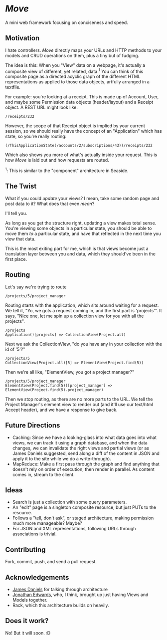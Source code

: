 *Move*
======
A mini web framework focusing on conciseness and speed.

Motivation
----------
I hate controllers. *Move* directly maps your URLs and HTTP methods to your models and CRUD operations on them, plus a tiny but of fudging.

The idea is this: When you "View" data on a webpage, it's actually a composite view of different, yet related, data.<sup>1</sup> You can think of this composite page as a directed acyclic graph of the different HTML representations as applied to those data objects, artfully arranged in a textfile.

For example: you're looking at a receipt. This is made up of Account, User, and maybe some Permission data objects (header/layout) and a Receipt object. A REST URL might look like:

    /receipts/232
    
However, the scope of that Receipt object is implied by your current session, so we should really have the concept of an "Application" which has state, so you're really routing:

    (/ThisApplicationState(/accounts/2/subscriptions/43))/receipts/232

Which also shows you more of what's actually inside your request. This is how *Move* is laid out and how requests are routed.

<sup>1</sup>: This is similar to the "component" architecture in Seaside.

The Twist
---------
What if you could *update* your views? I mean, take some random page and post data to it? What does that even _mean_?

I'll tell you.

As long as you get the structure right, updating a view makes total sense. You're viewing some objects in a particular state, you should be able to move them *to* a particular state, and have that reflected in the next time you view that data.

This is the most exiting part for me, which is that views become just a translation layer between you and data, which they should've been in the first place.

Routing
-------
Let's say we're trying to route

    /projects/5/project_manager

Routing starts with the application, which sits around waiting for a request. We tell it, "Yo, we gots a request coming in, and the first part is 'projects'". It says, "Nice one, let me spin up a collection view for you with all the projects".

    /projects
    Application()[projects] => CollectionView(Project.all)

Next we ask the CollectionView, "do you have any in your collection with the id of '5'?"
    
    /projects/5
    CollectionView(Project.all)[5] => ElementView(Project.find(5))

Then we're all like, "ElementView, you got a project manager?"
    
    /projects/5/project_manager
    ElementView(Project.find(5))[project_manager] => ElementView(Project.find(5).project_manager)

Then we stop routing, as there are no more parts to the URL. We tell the Project Manager's element view to render out (and it'll use our text/html Accept header), and we have a response to give back.

Future Directions
-----------------
* Caching: Since we have a looking-glass into what data goes into what views, we can track it using a graph database, and when the data changes, we can invalidate the right views and partial views (or as James Daniels suggested, send along a diff of the content in JSON and apply it to the site while we do a write-through).
* MapReduce: Make a first pass through the graph and find anything that doesn't rely on order of execution, then render in parallel. As content comes in, stream to the client.

Ideas
-----
* Search is just a collection with some query parameters.
* An "edit" page is a singleton composite resource, but just PUTs to the resource.
* Follows a "tell, don't ask", or staged architecture, making permission much more manageable? Maybe?
* For JSON and XML representations, following URLs through associations is trivial.

Contributing
------------
Fork, commit, push, and send a pull request.

Acknowledgements
----------------
* [James Daniels](http://www.jamesdaniels.net/) for talking through architecture
* [Jonathan Edwards](http://coherence-lang.org/), who, I think, brought up just having Views and Models together.
* Rack, which this architecture builds on heavily.

Does it work?
-------------
No! But it will soon. :D